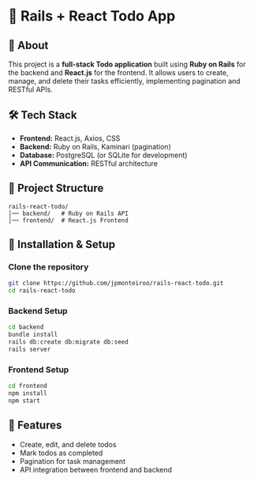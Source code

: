# 🚀 Rails + React Todo App

## 📌 About
This project is a **full-stack Todo application** built using **Ruby on Rails** for the backend and **React.js** for the frontend. It allows users to create, manage, and delete their tasks efficiently, implementing pagination and RESTful APIs.

## 🛠 Tech Stack
- **Frontend:** React.js, Axios, CSS
- **Backend:** Ruby on Rails, Kaminari (pagination)
- **Database:** PostgreSQL (or SQLite for development)
- **API Communication:** RESTful architecture

## 📂 Project Structure
```
rails-react-todo/
│── backend/   # Ruby on Rails API
│── frontend/  # React.js Frontend
```

## 🔧 Installation & Setup
### Clone the repository
```sh
git clone https://github.com/jpmonteiroo/rails-react-todo.git
cd rails-react-todo
```

### Backend Setup
```sh
cd backend
bundle install
rails db:create db:migrate db:seed
rails server
```

### Frontend Setup
```sh
cd frontend
npm install
npm start
```

## 🚀 Features
- Create, edit, and delete todos
- Mark todos as completed
- Pagination for task management
- API integration between frontend and backend
